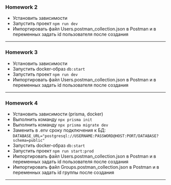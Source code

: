 ### Homework 2

- Установить зависимости
- Запустить проект `npm run dev`
- Импортировать файл Users.postman_collection.json в Postman и в переменных задать id пользователя после создания
<hr>

### Homework 3

- Установить зависимости
- Запустить docker-образ `db:start`
- Запустить проект `npm run dev`
- Импортировать файл Users.postman_collection.json в Postman и в переменных задать id пользователя после создания
<hr>

### Homework 4

- Установить зависимости (prisma, docker)
- Выполнить команду `npx prisma init`
- Выполнить команду `npx prisma migrate dev`
- Заменить в .env сроку подключения к БД: `DATABASE_URL="postgresql://USERNAME:PASSWORD@HOST:PORT/DATABASE?schema=public"`
- Запустить docker-образ `db:start`
- Запустить проект `npm run start:prod`
- Импортировать файл Users.postman_collection.json в Postman и в переменных задать id пользователя после создания
- Импортировать файл Groups.postman_collection.json в Postman и в переменных задать id группы после создания
<hr>
